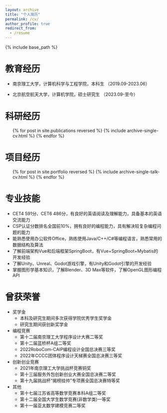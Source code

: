 ```yaml
---
layout: archive
title: "个人简历"
permalink: /cv/
author_profile: true
redirect_from:
  - /resume
---
```


{% include base_path %}

教育经历
======
* 南京理工大学，计算机科学与工程学院，本科生 （2019.09-2023.06）

* 北京航空航天大学，计算机学院，硕士研究生 （2023.09-至今）

科研经历
======
  <ul>{% for post in site.publications reversed %}
    {% include archive-single-cv.html %}
  {% endfor %}</ul>
  
项目经历
======
  <ul>{% for post in site.portfolio reversed %}
    {% include archive-single-talk-cv.html  %}
  {% endfor %}</ul>

专业技能
======
* CET4 591分、CET6 486分，有良好的英语阅读及理解能力，具备基本的英语交流能力
* CSP认证分数排名全国前10%，拥有良好的编程能力，具有解决较复杂编程问题的能力
* 能熟悉使用办公软件Office，熟练使用Java/C++/C#等编程语言，熟悉常用的数据结构及算法
* 了解前端架构Vue和后端框架SpringBoot，有Vue+SpringBoot+Mybatis的开发经验
* 了解Unity、Unreal、Godot游戏引擎，有Unity和Godot引擎的开发经验
* 掌握图形学基本知识，了解Blender、3D Max等软件，了解OpenGL图形编程API

曾获荣誉
======
* 奖学金
  * 本科及研究生期间多次获得学院优秀学生奖学金
  * 研究生期间获创新奖学金
* 编程竞赛
  * 第十二届南京理工大学程序设计大赛二等奖
  * 第十二届蓝桥杯A组二等奖
  * 2022RoboCom-CAIP编程设计全国总决赛三等奖
  * 2022年CCCC团体程序设计天梯赛全国总决赛三等奖
* 创新创业竞赛
  * 2021年南京理工大学挑战杯竞赛铜奖
  * 第十三届服务外包创新创业大赛全国总决赛二等奖
  * 第十九届挑战杯“揭榜挂帅”专项赛全国总决赛特等奖
* 其他
  * 第十七届江苏省高等数学竞赛本科A组二等奖
  * 第十二届全国大学生数学竞赛(非数学类)一等奖
  * 第十一届亚太数学建模竞赛二等奖


